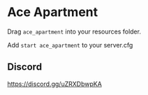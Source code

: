 # Ace Apartment

Drag `ace_apartment` into your resources folder.

Add `start ace_apartment` to your server.cfg

## Discord
https://discord.gg/uZRXDbwpKA
